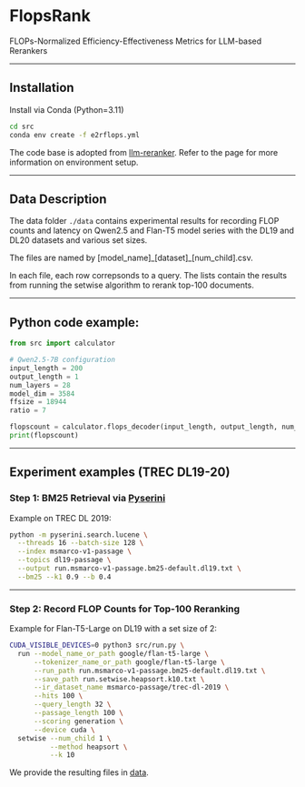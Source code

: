 # FlopsRank
FLOPs-Normalized Efficiency-Effectiveness Metrics for LLM-based Rerankers

---
## Installation
Install via Conda (Python=3.11)
```bash
cd src
conda env create -f e2rflops.yml
```

The code base is adopted from [llm-reranker](https://github.com/ielab/llm-rankers). Refer to the page for more information on environment setup.

---

## Data Description

The data folder `./data` contains experimental results for recording FLOP counts and latency on Qwen2.5 and Flan-T5 model series with the DL19 and DL20 datasets and various set sizes.

The files are named by [model_name]\_[dataset]\_[num_child].csv.

In each file, each row correpsonds to a query. The lists contain the results from running the setwise algorithm to rerank top-100 documents.

---

## Python code example:

```Python
from src import calculator

# Qwen2.5-7B configuration
input_length = 200
output_length = 1
num_layers = 28
model_dim = 3584
ffsize = 18944
ratio = 7

flopscount = calculator.flops_decoder(input_length, output_length, num_layers, model_dim, ffsize, ratio)
print(flopscount)
```
---

## Experiment examples (TREC DL19-20)
### Step 1: BM25 Retrieval via [Pyserini](https://github.com/castorini/pyserini)

Example on TREC DL 2019:
```bash
python -m pyserini.search.lucene \
  --threads 16 --batch-size 128 \
  --index msmarco-v1-passage \
  --topics dl19-passage \
  --output run.msmarco-v1-passage.bm25-default.dl19.txt \
  --bm25 --k1 0.9 --b 0.4
```

---

### Step 2: Record FLOP Counts for Top-100 Reranking

Example for Flan-T5-Large on DL19 with a set size of 2:
```bash
CUDA_VISIBLE_DEVICES=0 python3 src/run.py \
  run --model_name_or_path google/flan-t5-large \
      --tokenizer_name_or_path google/flan-t5-large \
      --run_path run.msmarco-v1-passage.bm25-default.dl19.txt \
      --save_path run.setwise.heapsort.k10.txt \
      --ir_dataset_name msmarco-passage/trec-dl-2019 \
      --hits 100 \
      --query_length 32 \
      --passage_length 100 \
      --scoring generation \
      --device cuda \
  setwise --num_child 1 \
          --method heapsort \
          --k 10
```
We provide the resulting files in [data](https://github.com/zhiyuanpeng/FlopsRank/tree/main/data).

